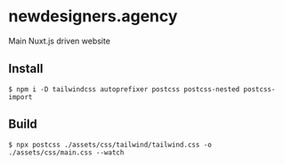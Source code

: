 # newdesigners.agency

Main Nuxt.js driven website

## Install

```
$ npm i -D tailwindcss autoprefixer postcss postcss-nested postcss-import
```

## Build

```
$ npx postcss ./assets/css/tailwind/tailwind.css -o ./assets/css/main.css --watch
```
